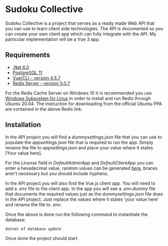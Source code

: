 # Sudoku Collective

Sudoku Collective is a project that serves as a ready made Web API that you can use to learn client side technologies.  The API is documented so you can create your own client app which can fully integrate with the API.  My particular implementation will be a Vue 3 app.

## Requirements

- [.Net 6.0](https://dotnet.microsoft.com/download/dotnet/6.0)
- [PostgreSQL 11](https://www.postgresql.org/download/)
- [Vue/CLI - version 4.5.7](https://cli.vuejs.org/)
- [Redis Server - version 5.0.7](https://redis.io/download)

For the Redis Cache Server on Windows 10 it is recommended you use [Windows Subsystem for Linux](https://docs.microsoft.com/en-us/windows/wsl/install-win10) in order to install and run Redis through Ubuntu 20.04.  The instruction for downloading from the official Ubuntu PPA are contained in the above Redis link.

## Installation

In the API project you will find a *dummysettings.json* file that you can use to populate the *appsettings.json* file that is required to run the app.  Simply rename the file to *appsettings.json* and place your value where it states [Your value here].

For the *License* field in *DefaultAdminApp* and *DefaultClientApp* you can enter a hexadecimal value, random values can be generated [here](https://www.guidgenerator.com/online-guid-generator.aspx), braces aren't necessary but you should include hyphens.

In the API project you will also find the Vue.js client app.  You will need to add a *.env* file to the client app.  In the app you will see a *.env.dummy* file that documents the required values just as the *dummysettings.json* file does in the API project.  Just replace the values where it states 'your value here' and rename the file to *.env*.

Once the above is done run the following command to instantiate the database:

`dotnet ef database update`

Once done the project should start.
